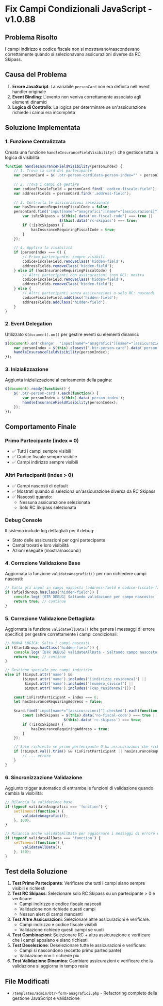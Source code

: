 # Fix Campi Condizionali JavaScript - v1.0.88

## Problema Risolto

I campi indirizzo e codice fiscale non si mostravano/nascondevano correttamente quando si selezionavano assicurazioni diverse da RC Skipass.

## Causa del Problema

1. **Errore JavaScript**: La variabile `personCard` non era definita nell'event handler originale
2. **Event Binding**: L'evento non veniva correttamente associato agli elementi dinamici
3. **Logica di Controllo**: La logica per determinare se un'assicurazione richiede i campi era incompleta

## Soluzione Implementata

### 1. Funzione Centralizzata
Creata una funzione `handleInsuranceFieldVisibility()` che gestisce tutta la logica di visibilità:

```javascript
function handleInsuranceFieldVisibility(personIndex) {
    // 1. Trova la card del partecipante
    var personCard = $('.btr-person-card[data-person-index="' + personIndex + '"]');
    
    // 2. Trova i campi da gestire
    var codiceFiscaleField = personCard.find('.codice-fiscale-field');
    var addressFields = personCard.find('.address-field');
    
    // 3. Controlla le assicurazioni selezionate
    var hasInsuranceRequiringFiscalCode = false;
    personCard.find('input[name^="anagrafici"][name*="[assicurazioni]"]:checked').each(function() {
        var isRcSkipass = $(this).data('no-fiscal-code') === true || 
                         $(this).data('rc-skipass') === true;
        if (!isRcSkipass) {
            hasInsuranceRequiringFiscalCode = true;
        }
    });
    
    // 4. Applica la visibilità
    if (personIndex === 0) {
        // Primo partecipante: sempre visibili
        codiceFiscaleField.removeClass('hidden-field');
        addressFields.removeClass('hidden-field');
    } else if (hasInsuranceRequiringFiscalCode) {
        // Altri partecipanti con assicurazioni (non RC): mostra
        codiceFiscaleField.removeClass('hidden-field');
        addressFields.removeClass('hidden-field');
    } else {
        // Altri partecipanti senza assicurazioni o solo RC: nascondi
        codiceFiscaleField.addClass('hidden-field');
        addressFields.addClass('hidden-field');
    }
}
```

### 2. Event Delegation
Utilizzato `$(document).on()` per gestire eventi su elementi dinamici:

```javascript
$(document).on('change', 'input[name^="anagrafici"][name*="[assicurazioni]"]', function() {
    var personIndex = $(this).closest('.btr-person-card').data('person-index');
    handleInsuranceFieldVisibility(personIndex);
});
```

### 3. Inizializzazione
Aggiunta inizializzazione al caricamento della pagina:

```javascript
$(document).ready(function() {
    $('.btr-person-card').each(function() {
        var personIndex = $(this).data('person-index');
        handleInsuranceFieldVisibility(personIndex);
    });
});
```

## Comportamento Finale

### Primo Partecipante (index = 0)
- ✅ Tutti i campi sempre visibili
- ✅ Codice fiscale sempre visibile
- ✅ Campi indirizzo sempre visibili

### Altri Partecipanti (index > 0)
- ✅ Campi nascosti di default
- ✅ Mostrati quando si seleziona un'assicurazione diversa da RC Skipass
- ✅ Nascosti quando:
  - Nessuna assicurazione selezionata
  - Solo RC Skipass selezionata

### Debug Console
Il sistema include log dettagliati per il debug:
- Stato delle assicurazioni per ogni partecipante
- Campi trovati e loro visibilità
- Azioni eseguite (mostra/nascondi)

### 4. Correzione Validazione Base
Aggiornata la funzione `validateAnagrafici()` per non richiedere campi nascosti:

```javascript
// Salta gli input in campi nascosti (address-field e codice-fiscale-field)
if ($fieldGroup.hasClass('hidden-field')) {
    console.log('[BTR DEBUG] Saltando validazione per campo nascosto:', $input.attr('name'));
    return true; // continue
}
```

### 5. Correzione Validazione Dettagliata
Aggiornata la funzione `validateAllData()` (che genera i messaggi di errore specifici) per gestire correttamente i campi condizionali:

```javascript
// NUOVA LOGICA: Salta i campi nascosti
if ($fieldGroup.hasClass('hidden-field')) {
    console.log('[BTR DEBUG] validateAllData - Saltando campo nascosto:', $input.attr('name'));
    return true; // continue
}

// Gestione speciale per campi indirizzo
else if ($input.attr('name') && 
        ($input.attr('name').includes('[indirizzo_residenza]') || 
         $input.attr('name').includes('[numero_civico]') || 
         $input.attr('name').includes('[cap_residenza]'))) {
    
    const isFirstParticipant = index === 0;
    let hasInsuranceRequiringAddress = false;
    
    $card.find('input[name*="[assicurazioni]"]:checked').each(function() {
        const isRcSkipass = $(this).data('no-fiscal-code') === true || 
                           $(this).data('rc-skipass') === true;
        if (!isRcSkipass) {
            hasInsuranceRequiringAddress = true;
        }
    });

    // Solo richiesto se primo partecipante O ha assicurazioni che richiedono indirizzo
    if (!$input.val().trim() && (isFirstParticipant || hasInsuranceRequiringAddress)) {
        // ... errore
    }
}
```

### 6. Sincronizzazione Validazione
Aggiunto trigger automatico di entrambe le funzioni di validazione quando cambia la visibilità:

```javascript
// Rilancia la validazione base
if (typeof validateAnagrafici === 'function') {
    setTimeout(function() {
        validateAnagrafici();
    }, 100);
}

// Rilancia anche validateAllData per aggiornare i messaggi di errore dettagliati
if (typeof validateAllData === 'function') {
    setTimeout(function() {
        validateAllData();
    }, 150);
}
```

## Test della Soluzione

1. **Test Primo Partecipante**: Verificare che tutti i campi siano sempre visibili e richiesti
2. **Test RC Skipass**: Selezionare solo RC Skipass su un partecipante > 0 e verificare:
   - Campi indirizzo e codice fiscale nascosti
   - Validazione non richiede questi campi
   - Nessun alert di campi mancanti
3. **Test Altre Assicurazioni**: Selezionare altre assicurazioni e verificare:
   - Campi indirizzo e codice fiscale visibili
   - Validazione richiede questi campi se vuoti
4. **Test Combinazioni**: Selezionare RC + altra assicurazione e verificare che i campi appaiano e siano richiesti
5. **Test Deselezione**: Deselezionare tutte le assicurazioni e verificare:
   - Campi si nascondono (eccetto primo partecipante)
   - Validazione non li richiede più
6. **Test Validazione Dinamica**: Cambiare assicurazioni e verificare che la validazione si aggiorna in tempo reale

## File Modificati

- `/templates/admin/btr-form-anagrafici.php` - Refactoring completo della gestione JavaScript e validazione